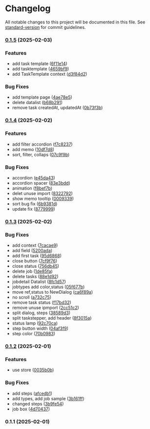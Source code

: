 # Changelog

All notable changes to this project will be documented in this file. See [standard-version](https://github.com/conventional-changelog/standard-version) for commit guidelines.

### [0.1.5](https://github.com/aion0721/task-stepper/compare/v0.1.4...v0.1.5) (2025-02-03)


### Features

* add task template ([6f11e14](https://github.com/aion0721/task-stepper/commit/6f11e141a57f101fe889607fffc95d5dc6434d73))
* add tasktemplate ([4659bf9](https://github.com/aion0721/task-stepper/commit/4659bf94e896d5559887aa690098bb49e48c5ed7))
* add TaskTemplate context ([d3f84d2](https://github.com/aion0721/task-stepper/commit/d3f84d2dc6d739735fb70e1b3a7b88c6996ea3bc))


### Bug Fixes

* add template page ([4ae78e5](https://github.com/aion0721/task-stepper/commit/4ae78e52b64fa216954f6ca4a3949fe0dcf87149))
* delete datalist ([b68b291](https://github.com/aion0721/task-stepper/commit/b68b291a72c4127b23cebe29f6e96dd091879bec))
* remove task createdAt, updatedAt ([0b73f3b](https://github.com/aion0721/task-stepper/commit/0b73f3b90c1c7a363f9f97f358902cf20049570a))

### [0.1.4](https://github.com/aion0721/task-stepper/compare/v0.1.3...v0.1.4) (2025-02-02)


### Features

* add filter accordion ([f7c8237](https://github.com/aion0721/task-stepper/commit/f7c8237dd66e0520619516c32ce2a70986e89cd1))
* add memo ([10df7d8](https://github.com/aion0721/task-stepper/commit/10df7d8c61d4bf30440fc01b88b8cd8d3800656e))
* sort, filter, collaps ([07c9f9b](https://github.com/aion0721/task-stepper/commit/07c9f9b8dd23c23c96e50d4e43d7c9a322d6427b))


### Bug Fixes

* accordion ([e45da43](https://github.com/aion0721/task-stepper/commit/e45da4374c8e91d1017ee079bb717969681b6bee))
* accordion spacer ([83e3bdd](https://github.com/aion0721/task-stepper/commit/83e3bdd0d6b5d2f8c47c87d7b0c182f07cc4f7bf))
* animation ([f8bef7b](https://github.com/aion0721/task-stepper/commit/f8bef7b2c5d0b4b0c79b0aeb85eb5befb5d5871d))
* delet unuse import ([8322792](https://github.com/aion0721/task-stepper/commit/83227925be0b089d42fbd850e3daaac36f840986))
* show memo tooltip ([0009339](https://github.com/aion0721/task-stepper/commit/00093394a8a4e3efeb92e400add8d3af911bde8f))
* sort bug fix ([6b9381d](https://github.com/aion0721/task-stepper/commit/6b9381da1718542ca0ae026ad69f6fb28d11b8e0))
* update fix ([8779999](https://github.com/aion0721/task-stepper/commit/8779999a234a69dc923d9e7e125eec2e2c7ccddf))

### [0.1.3](https://github.com/aion0721/task-stepper/compare/v0.1.2...v0.1.3) (2025-02-02)


### Bug Fixes

* add context ([7cacae9](https://github.com/aion0721/task-stepper/commit/7cacae9990eebe566c277a50646502c873786915))
* add field ([5200ada](https://github.com/aion0721/task-stepper/commit/5200adabbfd381f009de8b2d376179c6d1278b05))
* add first task ([95d6868](https://github.com/aion0721/task-stepper/commit/95d6868d7d19e6091af35adc31bd0a20b6baf552))
* close button ([7cf9f76](https://github.com/aion0721/task-stepper/commit/7cf9f76ca25a4f527bce13a3977beebd0afd4450))
* close status ([756db45](https://github.com/aion0721/task-stepper/commit/756db454b0ec5868960c9cdf58d97e74b981ff92))
* delete job ([1de85fa](https://github.com/aion0721/task-stepper/commit/1de85fa4aa09d8c1d586fef598caba8b8ff693a5))
* delete tasks ([88e1d92](https://github.com/aion0721/task-stepper/commit/88e1d922e02cef0dd5e558d9d15eed509a8ee3e1))
* jobdetail Datalist ([8fc1d57](https://github.com/aion0721/task-stepper/commit/8fc1d578acc9e9d91bac09eaf2d94cc8a41c0544))
* jobtypes add color,status ([05f677b](https://github.com/aion0721/task-stepper/commit/05f677b5310cd15f7c0cbfc998d4b82ef08fddde))
* move ref,status to NewDialog ([ca6f89a](https://github.com/aion0721/task-stepper/commit/ca6f89a190235a603d77004a4db13d3af9ca9dab))
* no scroll ([a732c75](https://github.com/aion0721/task-stepper/commit/a732c7543438872c97526d2a4e6a0c5f91b5eff1))
* remove task status ([f17bd32](https://github.com/aion0721/task-stepper/commit/f17bd32dee455fb4d41ad3d5695f19250e6deff0))
* remove unuse ipmport ([2cc51c2](https://github.com/aion0721/task-stepper/commit/2cc51c20c539c48c15bfc776c95977d5b87b278c))
* split dialog, steps ([38589d3](https://github.com/aion0721/task-stepper/commit/38589d31255e6a2a6fcb0f871b42ba196399fd74))
* split taskstepper, add header ([8f3015a](https://github.com/aion0721/task-stepper/commit/8f3015a89c736d8e4747fcf181b9babf4ec5fa87))
* status lamp ([92c70ca](https://github.com/aion0721/task-stepper/commit/92c70ca72db5b7978ce07774300d90061b63324b))
* step button width ([04af3f9](https://github.com/aion0721/task-stepper/commit/04af3f9183bf745efb033ca6024698e7e6086a68))
* step color ([70b0983](https://github.com/aion0721/task-stepper/commit/70b0983d371382fcf877d84e59580ab42b3889ae))

### [0.1.2](https://github.com/aion0721/task-stepper/compare/v0.1.1...v0.1.2) (2025-02-01)


### Features

* use store ([0035b0b](https://github.com/aion0721/task-stepper/commit/0035b0b6167063c2016dbed156ffa1703cc8184e))


### Bug Fixes

* add steps ([afcedb1](https://github.com/aion0721/task-stepper/commit/afcedb1bea4ca3d5ca890b4ee92213f96a2a46fc))
* add types, add job sample ([3b161ff](https://github.com/aion0721/task-stepper/commit/3b161fffb6c1849cbc239108bea76fe0344463de))
* changed steps ([3b9fe54](https://github.com/aion0721/task-stepper/commit/3b9fe5434c02e6ee660e788a42e362ea7f450a10))
* job box ([4d70437](https://github.com/aion0721/task-stepper/commit/4d70437656b524589f31d64a2d9d78c0af696f52))

### 0.1.1 (2025-02-01)
